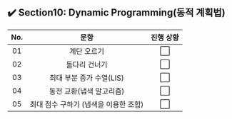 ## ✔️ Section10: Dynamic Programming(동적 계획법)

| No. |                 문항                  | 진행 상황 |
| :-: | :-----------------------------------: | :-------: |
| 01  |              계단 오르기              |    ⬜     |
| 02  |             돌다리 건너기             |    ⬜     |
| 03  |       최대 부분 증가 수열(LIS)        |    ⬜     |
| 04  |       동전 교환(냅색 알고리즘)        |    ⬜     |
| 05  | 최대 점수 구하기 (냅색을 이용한 조합) |    ⬜     |
